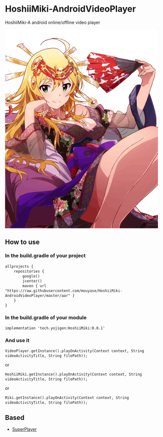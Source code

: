 # HoshiiMiki-AndroidVideoPlayer
HoshiiMiki-A android online/offline video player

![](https://raw.githubusercontent.com/mouyase/HoshiiMiki-AndroidVideoPlayer/master/Hoshii-Miki.png)

## How to use

### In the build.gradle of your project

```
allprojects {
    repositories {
        google()
        jcenter()
        maven { url "https://raw.githubusercontent.com/mouyase/HoshiiMiki-AndroidVideoPlayer/master/aar" }
    }
}
```

### In the build.gradle of your module

```
implementation 'tech.yojigen:HoshiiMiki:0.0.1'
```

### And use it

```
VideoPlayer.getInstance().playOnActivity(Context context, String videoActivityTitle, String filePath));
```
or
```
HoshiiMiki.getInstance().playOnActivity(Context context, String videoActivityTitle, String filePath));
```
or
```
Miki.getInstance().playOnActivity(Context context, String videoActivityTitle, String filePath));
```


## Based

 - [SuperPlayer](https://github.com/tencentyun/SuperPlayer_Android)
